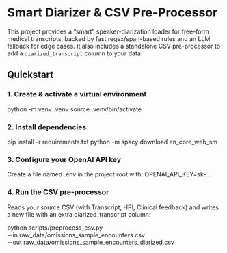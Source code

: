 # Smart Diarizer & CSV Pre-Processor

This project provides a “smart” speaker-diarization loader for free-form medical transcripts, backed by fast regex/span-based rules and an LLM fallback for edge cases. It also includes a standalone CSV pre-processor to add a `diarized_transcript` column to your data.

## Quickstart

### 1. Create & activate a virtual environment
python -m venv .venv
source .venv/bin/activate 

### 2. Install dependencies
pip install -r requirements.txt
python -m spacy download en_core_web_sm

### 3. Configure your OpenAI API key
Create a file named .env in the project root with:
OPENAI_API_KEY=sk-...

### 4. Run the CSV pre-processor
Reads your source CSV (with Transcript, HPI, Clinical feedback) and writes a new file with an extra diarized_transcript column:

python scripts/preprocess_csv.py \
  --in  raw_data/omissions_sample_encounters.csv \
  --out raw_data/omissions_sample_encounters_diarized.csv
